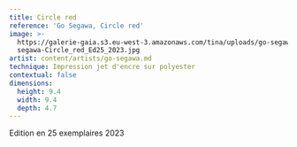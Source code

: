 ```yaml
---
title: Circle red
reference: 'Go Segawa, Circle red'
image: >-
  https://galerie-gaia.s3.eu-west-3.amazonaws.com/tina/uploads/go-segawa/galerie-gaia-go
  segawa-Circle_red_Ed25_2023.jpg
artist: content/artists/go-segawa.md
technique: Impression jet d'encre sur polyester
contextual: false
dimensions:
  height: 9.4
  width: 9.4
  depth: 4.7
---
```


Edition en 25 exemplaires 2023

